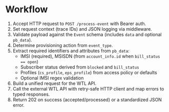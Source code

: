 # Workflow

1. Accept HTTP request to `POST /process-event` with Bearer auth.
2. Set request context (trace IDs) and JSON logging via middleware.
3. Validate payload against the `Event` schema (includes `data` and optional `pb_data`).
4. Determine provisioning action from `event_type`.
5. Extract required identifiers and attributes from `pb_data`:
    - IMSI (required), MSISDN (from `account_info.id` when `bill_status == open`)
    - Subscriber status derived from `blocked` and `bill_status`
    - Profiles (`cs_profile`, `eps_profile`) from access policy or defaults
    - Optional IMSI regex validation
6. Build a unified request for the WTL API.
7. Call the external WTL API with retry-safe HTTP client and map errors to typed responses.
8. Return 202 on success (accepted/processed) or a standardized JSON error.